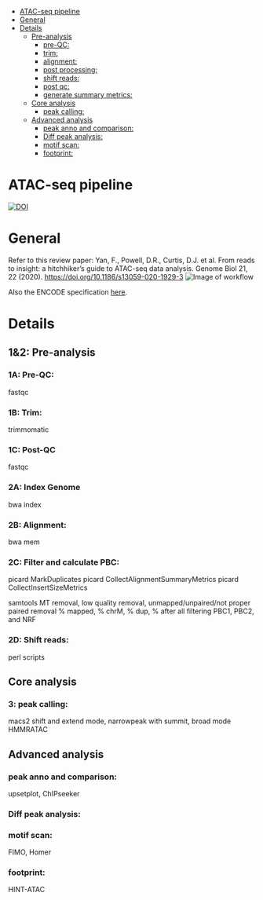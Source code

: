 - [ATAC-seq pipeline](#atac-seq-pipeline)
- [General](#general)
- [Details](#details)
  * [Pre-analysis](#pre-analysis)
    + [pre-QC:](#pre-qc-)
    + [trim:](#trim-)
    + [alignment:](#alignment-)
    + [post processing:](#post-processing-)
    + [shift reads:](#shift-reads-)
    + [post qc:](#post-qc-)
    + [generate summary metrics:](#generate-summary-metrics-)
  * [Core analysis](#core-analysis)
    + [peak calling:](#peak-calling-)
  * [Advanced analysis](#advanced-analysis)
    + [peak anno and comparison:](#peak-anno-and-comparison-)
    + [Diff peak analysis:](#diff-peak-analysis-)
    + [motif scan:](#motif-scan-)
    + [footprint:](#footprint-)

# ATAC-seq pipeline 
[![DOI](https://zenodo.org/badge/285426898.svg)](https://zenodo.org/badge/latestdoi/285426898)

# General
Refer to this review paper:
Yan, F., Powell, D.R., Curtis, D.J. et al. From reads to insight: a hitchhiker’s guide to ATAC-seq data analysis. Genome Biol 21, 22 (2020).
https://doi.org/10.1186/s13059-020-1929-3
![Image of workflow](https://media.springernature.com/full/springer-static/image/art%3A10.1186%2Fs13059-020-1929-3/MediaObjects/13059_2020_1929_Fig2_HTML.png?as=webp)

Also the ENCODE specification [here](https://docs.google.com/document/d/1f0Cm4vRyDQDu0bMehHD7P7KOMxTOP-HiNoIvL1VcBt8/edit).

# Details
## 1&2: Pre-analysis
### 1A: Pre-QC:
fastqc
### 1B: Trim:
trimmomatic
### 1C: Post-QC
fastqc
### 2A: Index Genome
bwa index
### 2B: Alignment:
bwa mem
### 2C: Filter and calculate PBC:
picard MarkDuplicates
picard CollectAlignmentSummaryMetrics
picard CollectInsertSizeMetrics

samtools MT removal, low quality removal, unmapped/unpaired/not proper paired removal
% mapped, % chrM, % dup, % after all filtering
PBC1, PBC2, and NRF

### 2D: Shift reads:
perl scripts

## Core analysis
### 3: peak calling:
macs2 shift and extend mode, narrowpeak with summit, broad mode 
HMMRATAC

## Advanced analysis
### peak anno and comparison:
upsetplot,
ChIPseeker
### Diff peak analysis:
### motif scan:
FIMO,
Homer
### footprint:
HINT-ATAC

